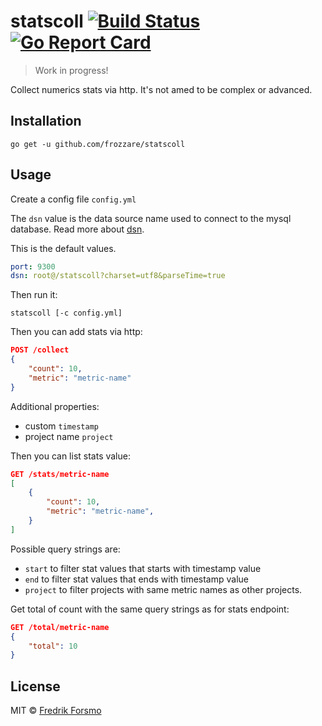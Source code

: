 # statscoll [![Build Status](https://travis-ci.org/frozzare/statscoll.svg?branch=master)](https://travis-ci.org/frozzare/statscoll) [![Go Report Card](https://goreportcard.com/badge/github.com/frozzare/statscoll)](https://goreportcard.com/report/github.com/frozzare/statscoll)

> Work in progress!

Collect numerics stats via http. It's not amed to be complex or advanced.

## Installation

```
go get -u github.com/frozzare/statscoll
```

## Usage

Create a config file `config.yml`

The `dsn` value is the data source name used to connect to the mysql database. Read more about [dsn](https://github.com/go-sql-driver/mysql#dsn-data-source-name).

This is the default values.

```yaml
port: 9300
dsn: root@/statscoll?charset=utf8&parseTime=true
```

Then run it:

```
statscoll [-c config.yml]
```

Then you can add stats via http:

```json
POST /collect
{
    "count": 10,
    "metric": "metric-name"
}
```

Additional properties:
- custom `timestamp`
- project name `project`

Then you can list stats value:

```json
GET /stats/metric-name
[
    {
        "count": 10,
        "metric": "metric-name",
    }
]
```

Possible query strings are:
- `start` to filter stat values that starts with timestamp value
- `end` to filter stat values that ends with timestamp value
- `project` to filter projects with same metric names as other projects.

Get total of count with the same query strings as for stats endpoint:

```json
GET /total/metric-name
{
    "total": 10
}
```

## License

MIT © [Fredrik Forsmo](https://github.com/frozzare)